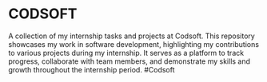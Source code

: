 # CODSOFT
 A collection of my internship tasks and projects at Codsoft. This repository showcases my work in software development, highlighting my contributions to various projects during my internship. It serves as a platform to track progress, collaborate with team members, and demonstrate my skills and growth throughout the internship period. #Codsoft 
